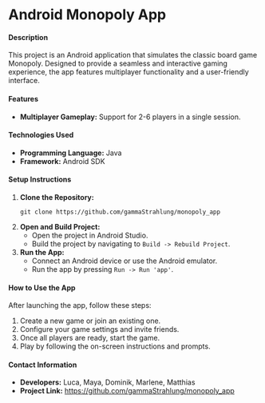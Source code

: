 # Android Monopoly App

#### Description
This project is an Android application that simulates the classic board game Monopoly. Designed to provide a seamless and interactive gaming experience, the app features multiplayer functionality and a user-friendly interface.

#### Features
- **Multiplayer Gameplay:** Support for 2-6 players in a single session.

#### Technologies Used
- **Programming Language:** Java
- **Framework:** Android SDK

#### Setup Instructions
1. **Clone the Repository:**
   ```
   git clone https://github.com/gammaStrahlung/monopoly_app
   ```
2. **Open and Build Project:**
   - Open the project in Android Studio.
   - Build the project by navigating to `Build -> Rebuild Project`.
3. **Run the App:**
   - Connect an Android device or use the Android emulator.
   - Run the app by pressing `Run -> Run 'app'`.

#### How to Use the App
After launching the app, follow these steps:
1. Create a new game or join an existing one.
2. Configure your game settings and invite friends.
3. Once all players are ready, start the game.
4. Play by following the on-screen instructions and prompts.


#### Contact Information
- **Developers:** Luca, Maya, Dominik, Marlene, Matthias
- **Project Link:** https://github.com/gammaStrahlung/monopoly_app
